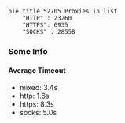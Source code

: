 
```mermaid
pie title 52705 Proxies in list
    "HTTP" : 23260
    "HTTPS": 6935
    "SOCKS" : 28558
```

### Some Info
#### Average Timeout

- mixed: 3.4s
- http: 1.6s
- https: 8.3s
- socks: 5.0s